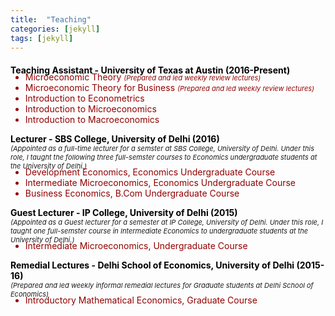 ```yaml
---
title:  "Teaching"
categories: [jekyll]
tags: [jekyll]
---
```

<!---<h4><strong><p>University of Texas at Austin</p></strong></h4>-->
<p style="margin-top:20px;"><strong style="color:#000000;">Teaching Assistant - University of Texas at Austin (2016-Present) </strong></p>

<!---
<br />(<a href="" target="_blank">Course evaluations</a>)</p>
-->
<ul style="margin-top:-20px;">
  <li style="color:#910000;">Microeconomic Theory  <em style="font-size:11px" style="color:#3d3e49;">(Prepared and led weekly review lectures)</em> </li>
  <li style="color:#910000;">Microeconomic Theory for Business <em style="font-size:11px" style="color:#3d3e49;">(Prepared and led weekly review lectures)</em> </li>
  <li style="color:#910000;">Introduction to Econometrics </li> 
  <li style="color:#910000;">Introduction to Microeconomics </li> 
  <li style="color:#910000;">Introduction to Macroeconomics </li>  
</ul> 

<!---<h4><strong><p style="margin-top:20px;">University of Delhi</p></strong></h4>-->
<p><strong style="color:#000000;">Lecturer - SBS College, University of Delhi  (2016) <br> </strong>
<em style="font-size:11px" style="color:#3d3e49;"> (Appointed as a full-time lecturer for a semster at SBS College, University of Delhi. Under this role, I taught the following three full-semster courses to Economics undergraduate students at the University of Delhi.)</em> </p>

<!---
<br />(<a href="" target="_blank">Course evaluations</a>)</p>
-->
<ul style="margin-top:-20px;">
  <li style="color:#910000;">Development Economics, Economics Undergraduate Course </li>
  <li style="color:#910000;">Intermediate Microeconomics, Economics Undergraduate Course </li>
  <li style="color:#910000;">Business Economics, B.Com Undergraduate Course</li>
</ul>

<p><strong style="color:#000000;">Guest Lecturer - IP College, University of Delhi (2015) </strong><br>
<em style="font-size:11px" style="color:#3d3e49;">(Appointed as a Guest lecturer for a semester at IP College, University of Delhi. Under this role, I taught one full-semster course in Intermediate Economics to undergraduate students at the University of Delhi.)</em> </p> 

<!---
<br />(<a href="" target="_blank">Course evaluations</a>)</p>
-->
<ul style="margin-top:-20px;">
<li style="color:#910000;">Intermediate Microeconomics, Undergraduate Course</li>
</ul>

<p><strong style="color:#000000;">Remedial Lectures  - Delhi School of Economics, University of Delhi (2015-16) </strong> <br>
 <em style="font-size:11px" style="color:#3d3e49;">(Prepared and led weekly informal remedial lectures for Graduate students at Delhi School of Economics)</em>  </p>
 
<!---
<br />(<a href="" target="_blank">Course evaluations</a>)</p>
-->
<ul style="margin-top:-20px;">
<li style="color:#910000;">Introductory Mathematical Economics, Graduate Course</li>
</ul>




